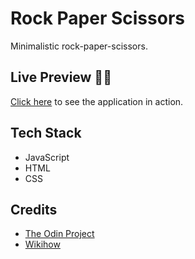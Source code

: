 # Rock Paper Scissors

Minimalistic rock-paper-scissors.

## Live Preview 🐱‍👤

[Click here](https://ssbal.github.io/rps) to see the application in action.

## Tech Stack

- JavaScript
- HTML
- CSS

## Credits

- [The Odin Project](https://www.theodinproject.com/lessons/foundations-rock-paper-scissors)
- [Wikihow](https://www.wikihow.com/Play-Rock,-Paper,-Scissors)
